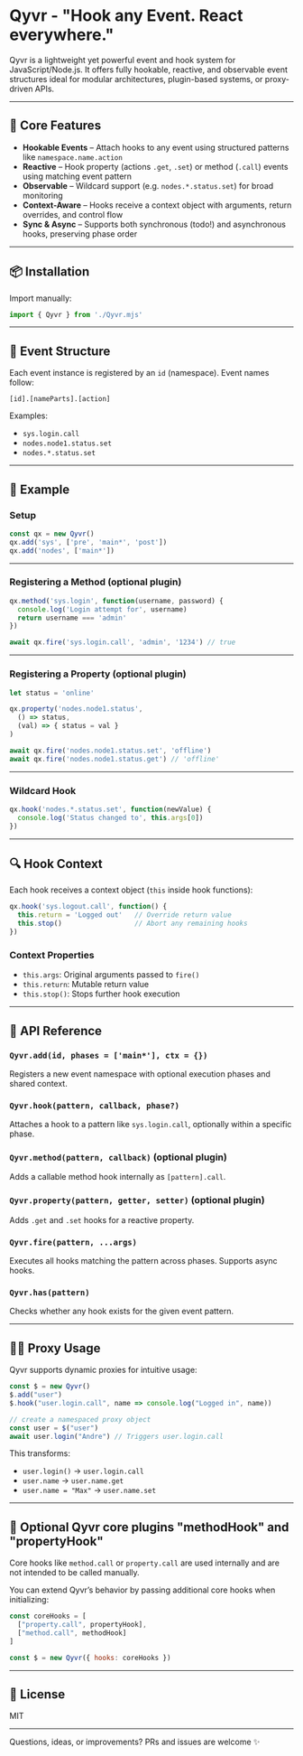 # Qyvr - "Hook any Event. React everywhere."

Qyvr is a lightweight yet powerful event and hook system for JavaScript/Node.js. It offers fully hookable, reactive, and observable event structures ideal for modular architectures, plugin-based systems, or proxy-driven APIs.

---

## 🔧 Core Features

* **Hookable Events** – Attach hooks to any event using structured patterns like `namespace.name.action`
* **Reactive** – Hook property (actions `.get`, `.set`) or method (`.call`) events using matching event pattern
* **Observable** – Wildcard support (e.g. `nodes.*.status.set`) for broad monitoring
* **Context-Aware** – Hooks receive a context object with arguments, return overrides, and control flow
* **Sync & Async** – Supports both synchronous (todo!) and asynchronous hooks, preserving phase order

---

## 📦 Installation

Import manually:

```js
import { Qyvr } from './Qyvr.mjs'
```

---

## 🧠 Event Structure

Each event instance is registered by an `id` (namespace). Event names follow:

```
[id].[nameParts].[action]
```

Examples:

- `sys.login.call`
- `nodes.node1.status.set`
- `nodes.*.status.set`

---

## 🚀 Example

### Setup

```js
const qx = new Qyvr()
qx.add('sys', ['pre', 'main*', 'post'])
qx.add('nodes', ['main*'])
```

---

### Registering a Method (optional plugin)

```js
qx.method('sys.login', function(username, password) {
  console.log('Login attempt for', username)
  return username === 'admin'
})

await qx.fire('sys.login.call', 'admin', '1234') // true
```

---

### Registering a Property (optional plugin)

```js
let status = 'online'

qx.property('nodes.node1.status',
  () => status,
  (val) => { status = val }
)

await qx.fire('nodes.node1.status.set', 'offline')
await qx.fire('nodes.node1.status.get') // 'offline'
```

---

### Wildcard Hook

```js
qx.hook('nodes.*.status.set', function(newValue) {
  console.log('Status changed to', this.args[0])
})
```

---

## 🔍 Hook Context

Each hook receives a context object (`this` inside hook functions):

```js
qx.hook('sys.logout.call', function() {
  this.return = 'Logged out'   // Override return value
  this.stop()                  // Abort any remaining hooks
})
```

### Context Properties

- `this.args`: Original arguments passed to `fire()`
- `this.return`: Mutable return value
- `this.stop()`: Stops further hook execution

---

## 🧪 API Reference

### `Qyvr.add(id, phases = ['main*'], ctx = {})`

Registers a new event namespace with optional execution phases and shared context.

### `Qyvr.hook(pattern, callback, phase?)`

Attaches a hook to a pattern like `sys.login.call`, optionally within a specific phase.

### `Qyvr.method(pattern, callback)` (optional plugin)

Adds a callable method hook internally as `[pattern].call`.

### `Qyvr.property(pattern, getter, setter)` (optional plugin)

Adds `.get` and `.set` hooks for a reactive property.

### `Qyvr.fire(pattern, ...args)`

Executes all hooks matching the pattern across phases. Supports async hooks.

### `Qyvr.has(pattern)`

Checks whether any hook exists for the given event pattern.

---

## 🧙‍♂️ Proxy Usage

Qyvr supports dynamic proxies for intuitive usage:

```js
const $ = new Qyvr()
$.add("user")
$.hook("user.login.call", name => console.log("Logged in", name))

// create a namespaced proxy object 
const user = $("user")
await user.login("Andre") // Triggers user.login.call
```

This transforms:

- `user.login()` → `user.login.call`
- `user.name` → `user.name.get`
- `user.name = "Max"` → `user.name.set`

---

## 🚫 Optional Qyvr core plugins "methodHook" and "propertyHook"

Core hooks like `method.call` or `property.call` are used internally and are not intended to be called manually.

You can extend Qyvr’s behavior by passing additional core hooks when initializing:

```js
const coreHooks = [
  ["property.call", propertyHook],
  ["method.call", methodHook]
]

const $ = new Qyvr({ hooks: coreHooks })
```

---

## 📄 License

MIT

---

Questions, ideas, or improvements? PRs and issues are welcome ✨
